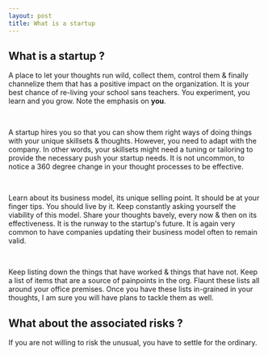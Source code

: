 ```yaml
---
layout: post
title: What is a startup
---
```


## What is a startup ?

A place to let your thoughts run wild, collect them, control them & finally channelize them that
has a positive impact on the organization. It is your best chance of re-living your school sans 
teachers. You experiment, you learn and you grow. Note the emphasis on **you**.

<br />

A startup hires you so that you can show them right ways of doing things with your unique skillsets & thoughts.
However, you need to adapt with the company. In other words, your skillsets might need a tuning or tailoring to
provide the necessary push your startup needs. It is not uncommon, to notice a 360 degree change in your 
thought processes to be effective.

<br />

Learn about its business model, its unique selling point. It should be at your finger tips. You should live by it.
Keep constantly asking yourself the viability of this model. Share your thoughts bavely, every now & then on 
its effectiveness. It is the runway to the startup's future. It is again very common to have companies updating their 
business model often to remain valid.

<br />

Keep listing down the things that have worked & things that have not. Keep a list of items that are a source of 
painpoints in the org. Flaunt these lists all around your office premises. Once you have these lists in-grained in
your thoughts, I am sure you will have plans to tackle them as well. 

## What about the associated risks ?

If you are not willing to risk the unusual, you have to settle for the ordinary.
